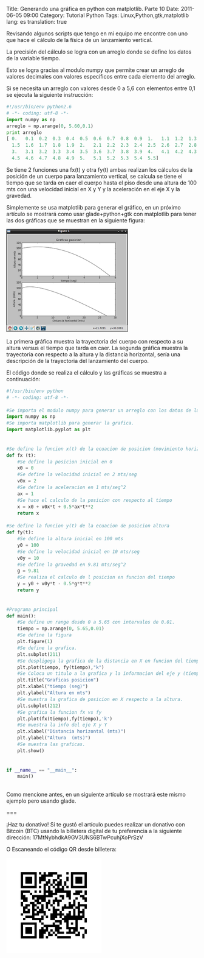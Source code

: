 Title: Generando una gráfica en python con matplotlib. Parte 10
Date: 2011-06-05 09:00
Category: Tutorial Python
Tags: Linux,Python,gtk,matplotlib
lang: es
translation: true

Revisando algunos scripts que tengo en mi equipo me encontre con uno que hace  el cálculo de la física de un lanzamiento vertical.

La precisión del cálculo se logra con un arreglo donde se define los datos de la variable tiempo.

Esto se logra gracias al modulo numpy que permite crear un arreglo de valores decimales con valores específicos entre cada elemento del arreglo.

Si se necesita un arreglo con valores desde 0 a 5,6 con elementos entre 0,1 se ejecuta la siguiente instrucción:



```python
#!/usr/bin/env python2.6
# -*- coding: utf-8 -*-
import numpy as np
arreglo = np.arange(0, 5.60,0.1)
print arreglo 
[ 0.   0.1  0.2  0.3  0.4  0.5  0.6  0.7  0.8  0.9  1.   1.1  1.2  1.3  1.4
  1.5  1.6  1.7  1.8  1.9  2.   2.1  2.2  2.3  2.4  2.5  2.6  2.7  2.8  2.9
  3.   3.1  3.2  3.3  3.4  3.5  3.6  3.7  3.8  3.9  4.   4.1  4.2  4.3  4.4
  4.5  4.6  4.7  4.8  4.9  5.   5.1  5.2  5.3  5.4  5.5]
```

Se tiene 2 funciones una fx(t) y otra fy(t) ambas realizan los cálculos de la posición de un cuerpo para lanzamiento vertical, se calcula se tiene el tiempo que se tarda en caer el cuerpo hasta el piso desde una altura de 100 mts con una velocidad inicial en X y Y y la aceleración en el eje X y la gravedad.

Simplemente se usa matplotlib para generar el gráfico, en un próximo artículo se mostrará como usar glade+python+gtk con matplotlib para tener las dos gráficas que se muestran en la siguiente figura:

![Gráfica caída libre - matplotlib ](./images/matplotlib10-1.png)

La primera gráfica muestra la trayectoria del cuerpo con respecto a su altura versus el tiempo que tarda en caer.
La segunda gráfica muestra la trayectoria con respecto a la altura y la distancia horizontal, sería una descripción de la trayectoria del lanzamiento del cuerpo.

El código donde se realiza el cálculo y las gráficas se muestra a continuación:

```python 
#!/usr/bin/env python
# -*- coding: utf-8 -*-

#Se importa el modulo numpy para generar un arreglo con los datos de la variable tiempo
import numpy as np
#Se importa matplotlib para generar la grafica.
import matplotlib.pyplot as plt


#Se define la funcion x(t) de la ecuacion de posicion (movimiento horizontal)
def fx (t):
    #Se define la posicion inicial en 0
    x0 = 0
    #Se define la velocidad inicial en 2 mts/seg
    v0x = 2
    #Se define la aceleracion en 1 mts/seg^2
    ax = 1
    #Se hace el calculo de la posicion con respecto al tiempo
    x = x0 + v0x*t + 0.5*ax*t**2
    return x

#Se define la funcion y(t) de la ecuacion de posicion altura
def fy(t):
    #Se define la altura inicial en 100 mts
    y0 = 100
    #Se define la velocidad inicial en 10 mts/seg
    v0y = 10
    #Se define la gravedad en 9.81 mts/seg^2
    g = 9.81
    #Se realiza el calculo de l posicion en funcion del tiempo
    y = y0 + v0y*t - 0.5*g*t**2
    return y


#Programa principal
def main():
    #Se define un range desde 0 a 5.65 con intervalos de 0.01.
    tiempo = np.arange(0, 5.65,0.01)
    #Se define la figura
    plt.figure(1)
    #Se define la grafica.
    plt.subplot(211)
    #Se despligega la grafica de la distancia en X en funcion del tiempo
    plt.plot(tiempo, fy(tiempo),"k")
    #Se Coloca un titulo a la grafica y la informacion del eje y (tiempo) 
    plt.title("Graficas posicion")
    plt.xlabel("tiempo (seg)")
    plt.ylabel("Altura en mts")
    #Se muestra la grafica de posicion en X respecto a la altura.
    plt.subplot(212)
    #Se grafica la funcion fx vs fy
    plt.plot(fx(tiempo),fy(tiempo),'k')
    #Se muestra la info del eje X y Y
    plt.xlabel("Distancia horizontal (mts)")
    plt.ylabel("Altura  (mts)")
    #Se muestra las graficas.
    plt.show()
    

if __name__ == "__main__":
    main()
 
```

Como mencione antes, en un siguiente artículo se mostrará este mismo ejemplo pero usando glade.



===

¡Haz tu donativo!
Si te gustó el artículo puedes realizar un donativo con Bitcoin (BTC)
usando la billetera digital de tu preferencia a la siguiente
dirección: 17MtNybhdkA9GV3UNS6BTwPcuhjXoPrSzV

O Escaneando el código QR desde billetera:

![17MtNybhdkA9GV3UNS6BTwPcuhjXoPrSzV](./images/17MtNybhdkA9GV3UNS6BTwPcuhjXoPrSzV.png)
